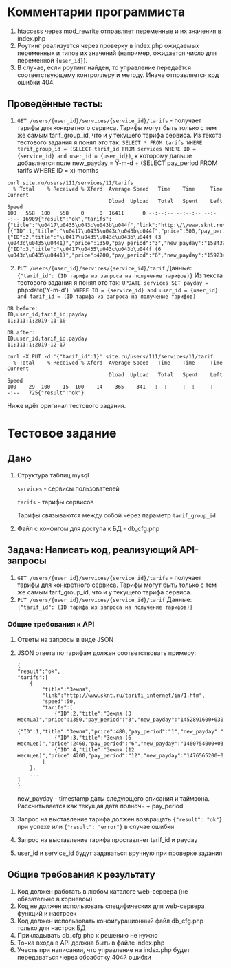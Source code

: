 # Комментарии программиста

1. htaccess через mod_rewrite отправляет переменные и их значения в index.php
2. Роутинг реализуется через проверку в index.php ожидаемых переменных и типов их значений (например, ожидается число для переменной `{user_id}`).
3. В случае, если роутинг найден, то управление передаётся соответствующему контроллеру и методу. Иначе отправляется код ошибки 404.

## Проведённые тесты:
1. `GET /users/{user_id}/services/{service_id}/tarifs` - получает тарифы для конкретного сервиса.
    Тарифы могут быть только с тем же самым tarif_group_id, что и у текущего тарифа сервиса.
    Из текста тестового задания я понял это так: `SELECT * FROM tarifs WHERE tarif_group_id = (SELECT tarif_id FROM services WHERE ID = {service_id} and user_id = {user_id})`, к которому дальше добавляется поле new_payday = Y-m-d + (SELECT pay_period FROM tarifs WHERE ID = x) months
```
curl site.ru/users/111/services/11/tarifs
  % Total    % Received % Xferd  Average Speed   Time    Time     Time  Current
                                 Dload  Upload   Total   Spent    Left  Speed
100   558  100   558    0     0  16411      0 --:--:-- --:--:-- --:--:-- 16909{"result":"ok","tarifs":{"title":"\u0417\u0435\u043c\u043b\u044f","link":"http:\/\/www.sknt.ru\/tarifi_internet\/in\/1.htm","speed":50,"tarifs":[{"ID":1,"title":"\u0417\u0435\u043c\u043b\u044f","price":500,"pay_period":"1","new_payday":"1579208400+0300","speed":50},{"ID":2,"title":"\u0417\u0435\u043c\u043b\u044f (3 \u043c\u0435\u0441)","price":1350,"pay_period":"3","new_payday":"1584392400+0300","speed":50},{"ID":3,"title":"\u0417\u0435\u043c\u043b\u044f (6 \u043c\u0435\u0441)","price":4200,"pay_period":"6","new_payday":"1592341200+0300","speed":50}]}}
```
2. `PUT /users/{user_id}/services/{service_id}/tarif`
    Данные: `{"tarif_id": (ID тарифа из запроса на получениe тарифов)}`
    Из текста тестового задания я понял это так: `UPDATE services SET payday = ` php:date('Y-m-d') ` WHERE ID = {service_id} and user_id = {user_id} and tarif_id = (ID тарифа из запроса на получениe тарифов)`
```
DB before:
ID;user_id;tarif_id;payday
11;111;1;2019-11-10

DB after:
ID;user_id;tarif_id;payday
11;111;1;2019-12-17
```
```
curl -X PUT -d '{"tarif_id":1}' site.ru/users/111/services/11/tarif
  % Total    % Received % Xferd  Average Speed   Time    Time     Time  Current
                                 Dload  Upload   Total   Spent    Left  Speed
100    29  100    15  100    14    365    341 --:--:-- --:--:-- --:--:--   725{"result":"ok"}

```

Ниже идёт оригинал тестового задания.

# Тестовое задание

## Дано

1. Структура таблиц mysql

    `services` - сервисы пользователей
    
    `tarifs` - тарифы сервисов

    Тарифы связываются между собой через параметр `tarif_group_id`

2. Файл с конфигом для доступа к БД - db_cfg.php

## Задача: Написать код, реализующий API-запросы

1. `GET /users/{user_id}/services/{service_id}/tarifs` - получает тарифы для конкретного сервиса.
    Тарифы могут быть только с тем же самым tarif_group_id, что и у текущего тарифа сервиса.
2. `PUT /users/{user_id}/services/{service_id}/tarif` 
    Данные: `{"tarif_id": (ID тарифа из запроса на получениe тарифов)}`

### Общие требования к API

1. Ответы на запросы в виде JSON
2. JSON ответа по тарифам должен соответствовать примеру:

    ```
    {
    "result":"ok",
    "tarifs":[
        {
            "title":"Земля",
            "link":"http://www.sknt.ru/tarifi_internet/in/1.htm",
            "speed":50,
            "tarifs":[
                {"ID":2,"title":"Земля (3 месяца)","price":1350,"pay_period":"3","new_payday":"1452891600+0300","speed":50},
                {"ID":1,"title":"Земля","price":480,"pay_period":"1","new_payday":"1450213200+0300","speed":50},
                {"ID":3,"title":"Земля (6 месяцев)","price":2460,"pay_period":"6","new_payday":"1460754000+0300","speed":50},
                {"ID":4,"title":"Земля (12 месяцев)","price":4200,"pay_period":"12","new_payday":"1476565200+0300","speed":50}
            ]
        },
        ...
    ]
    }
    ```
    new_payday - timestamp даты следующего списания и таймзона. Рассчитывается как текущая дата полночь + pay_period

3. Запрос на выставление тарифа должен возвращать `{"result": "ok"}` при успехе или `{"result": "error"}` в случае ошибки
4. Запрос на выставление тарифа проставляет tarif_id и payday
5. user_id и service_id будут задаваться вручную при проверке задания

## Общие требования к результату

1. Код должен работать в любом каталоге web-сервера (не обязательно в корневом)
2. Код не должен использовать специфических для web-сервера функций и настроек
3. Код должен использовать конфигурационный файл db_cfg.php только для настрок БД
4. Прикладывать db_cfg.php к решению не нужно
5. Точка входа в API должна быть в файле index.php
6. Учесть при написании, что управление на index.php будет передаваться через обработку 404й ошибки
